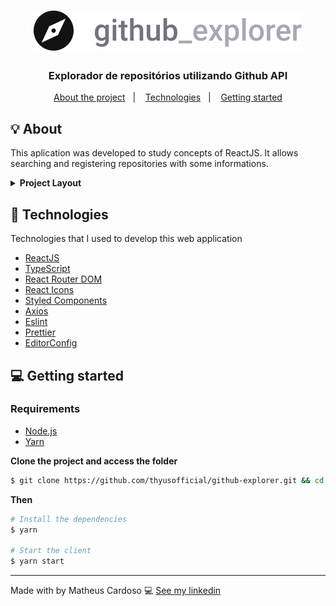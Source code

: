 <h1 align="center">
  <img src=".github/logo.svg" alt="Logo">
</h1>

<h3 align="center">
  Explorador de repositórios utilizando Github API
</h3>


<p align="center">
  <a href="#-about-the-project">About the project</a>&nbsp;&nbsp;&nbsp;|&nbsp;&nbsp;&nbsp;
  <a href="#-technologies">Technologies</a>&nbsp;&nbsp;&nbsp;|&nbsp;&nbsp;&nbsp;
  <a href="#-getting-started">Getting started</a>
</p>

## 💡 About

This aplication was developed to study concepts of ReactJS. It allows searching and registering repositories with some informations.

<details><summary><strong> Project Layout </strong></summary>
  <img src=".github/cover.png" alt="Project cover">
  <img src=".github/dashboard.png" alt="Project dashboard page">
  <img src=".github/repository.png" alt="Project repository page">
</details>

## 🚀 Technologies

Technologies that I used to develop this web application

- [ReactJS](https://reactjs.org/)
- [TypeScript](https://www.typescriptlang.org/)
- [React Router DOM](https://reacttraining.com/react-router/)
- [React Icons](https://react-icons.netlify.com/#/)
- [Styled Components](https://styled-components.com/)
- [Axios](https://github.com/axios/axios)
- [Eslint](https://eslint.org/)
- [Prettier](https://prettier.io/)
- [EditorConfig](https://editorconfig.org/)

## 💻 Getting started

### Requirements

- [Node.js](https://nodejs.org/en/)
- [Yarn](https://yarnpkg.com/)

**Clone the project and access the folder**

```bash
$ git clone https://github.com/thyusofficial/github-explorer.git && cd github-explorer
```

**Then**

```bash
# Install the dependencies
$ yarn

# Start the client
$ yarn start
```

---

Made with by Matheus Cardoso 💻 [See my linkedin](https://www.linkedin.com/in/thyus/)
